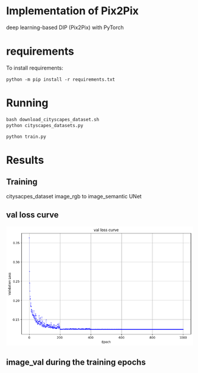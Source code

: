 # Implementation of Pix2Pix
deep learning-based DIP (Pix2Pix) with PyTorch
# requirements
To install requirements:
```
python -m pip install -r requirements.txt
```

# Running

```
bash download_cityscapes_dataset.sh
python cityscapes_datasets.py
```

```
python train.py
```

# Results
## Training
citysacpes_dataset     image_rgb to image_semantic    UNet
## val loss curve
![](Image/val_loss_curve.png)
## image_val during the training epochs


